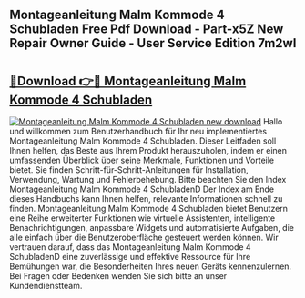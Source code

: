 ## Montageanleitung Malm Kommode 4 Schubladen Free Pdf Download - Part-x5Z New Repair Owner Guide - User Service Edition 7m2wI

# <h2><a href="http://df7v39.blite.top/?on=Montageanleitung+Malm+Kommode+4+Schubladen">🔗Download 👉🔴 Montageanleitung Malm Kommode 4 Schubladen</a></h2>

[![Montageanleitung Malm Kommode 4 Schubladen new download](https://i.imgur.com/lujVjoI.png)](http://df7v39.blite.top/?on=Montageanleitung+Malm+Kommode+4+Schubladen)
Hallo und willkommen zum Benutzerhandbuch für Ihr neu implementiertes Montageanleitung Malm Kommode 4 Schubladen. Dieser Leitfaden soll Ihnen helfen, das Beste aus Ihrem Produkt herauszuholen, indem er einen umfassenden Überblick über seine Merkmale, Funktionen und Vorteile bietet. Sie finden Schritt-für-Schritt-Anleitungen für Installation, Verwendung, Wartung und Fehlerbehebung. Bitte beachten Sie den Index Montageanleitung Malm Kommode 4 SchubladenD Der Index am Ende dieses Handbuchs kann Ihnen helfen, relevante Informationen schnell zu finden. Montageanleitung Malm Kommode 4 Schubladen bietet Benutzern eine Reihe erweiterter Funktionen wie virtuelle Assistenten, intelligente Benachrichtigungen, anpassbare Widgets und automatisierte Aufgaben, die alle einfach über die Benutzeroberfläche gesteuert werden können. Wir vertrauen darauf, dass das Montageanleitung Malm Kommode 4 SchubladenD eine zuverlässige und effektive Ressource für Ihre Bemühungen war, die Besonderheiten Ihres neuen Geräts kennenzulernen. Bei Fragen oder Bedenken wenden Sie sich bitte an unser Kundendienstteam.
